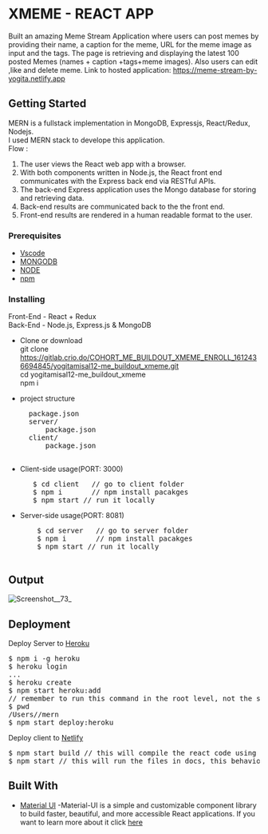 # XMEME - REACT APP 

Built an amazing Meme Stream Application where users can post memes by providing their name, a caption for the meme, URL for the meme image as input and the tags.
The page is retrieving and displaying the latest 100 posted Memes (names + caption +tags+meme images). Also users can edit ,like and delete meme.
Link to hosted application:
https://meme-stream-by-yogita.netlify.app
## Getting Started
MERN is a fullstack implementation in MongoDB, Expressjs, React/Redux, Nodejs.<br/>
I used MERN stack to develope this application. <br/>
 Flow :
1. The user views the React web app with a browser.
2. With both components written in Node.js, the React front end communicates with the Express back end via RESTful APIs.
3. The back-end Express application uses the Mongo database for storing and retrieving data.
4. Back-end results are communicated back to the the front end.
5. Front-end results are rendered in a human readable format to the user.

### Prerequisites
* [Vscode](https://code.visualstudio.com/docs) 
* [MONGODB](https://gist.github.com/nrollr/9f523ae17ecdbb50311980503409aeb3)
* [NODE](https://nodejs.org/en/download/)
* [npm](https://nodejs.org/en/download/package-manager/)

### Installing
Front-End - React + Redux <br/>
Back-End - Node.js, Express.js & MongoDB 
* Clone or download <br/>
        git clone https://gitlab.crio.do/COHORT_ME_BUILDOUT_XMEME_ENROLL_1612436694845/yogitamisal12-me_buildout_xmeme.git <br/>
        cd yogitamisal12-me_buildout_xmeme    <br/>
        npm i
* project structure <br/>
    <pre>
    package.json
    server/
        package.json 
    client/         
        package.json  
   </pre>

* Client-side usage(PORT: 3000)
  <pre>
     $ cd client   // go to client folder
     $ npm i       // npm install pacakges
     $ npm start // run it locally
  </pre>
* Server-side usage(PORT: 8081)
    <pre>
      $ cd server   // go to server folder
      $ npm i       // npm install pacakges
      $ npm start // run it locally
    </pre>


## Output
![Screenshot__73_](/uploads/d0d7e13f8e422005be353b44159db107/Screenshot__73_.png)



## Deployment

Deploy Server to [Heroku](https://id.heroku.com/login)
<pre>
$ npm i -g heroku
$ heroku login
...
$ heroku create
$ npm start heroku:add <your-super-amazing-heroku-app>
// remember to run this command in the root level, not the server level, so if you follow the documentation along, you may need to do `cd ..`
$ pwd
/Users/<your-name>/mern
$ npm start deploy:heroku
</pre>
Deploy client to [Netlify](https://app.netlify.com/?_ga=2.163889273.750743403.1613204695-17519724.1613204695)
<pre>
$ npm start build // this will compile the react code using webpack and generate a folder called build in the root level
$ npm start // this will run the files in docs, this behavior is exactly the same how gh-pages will run your static site
</pre>
## Built With
* [Material UI](https://material-ui.com/)  -Material-UI is a simple and customizable component library to build faster, beautiful, and more accessible React applications.
 If you want to learn more about it click [here](https://github.com/mui-org/material-ui)

